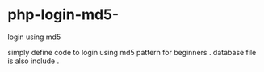 # php-login-md5-
login using md5


simply define code to login using md5 pattern for beginners . database file is also include .  
